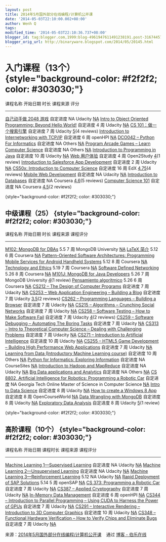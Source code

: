 ```yaml
---
layout: post
title: 2014年5月国外部分在线编程/计算机公开课
date: '2014-05-03T22:10:00.002+08:00'
author: Wenh Q
tags:
modified_time: '2014-05-03T22:10:36.737+08:00'
blogger_id: tag:blogger.com,1999:blog-4961947611491238191.post-3167445709229895295
blogger_orig_url: http://binaryware.blogspot.com/2014/05/20145.html
---
```


入门课程（13个） {style="background-color: #f2f2f2; color: #303030;"}
================

  课程名称                                                                                                                   开始日期   时长    课程来源     评分
  -------------------------------------------------------------------------------------------------------------------------- ---------- ------- ------------ ------------------------------------------------------------------------------------------------------------------------------
  [自己动手做 2048 游戏](https://www.udacity.com/course/ud248)                                                               自定进度   NA      Udacity      [NA](https://www.class-central.com/mooc/1952/udacity-make-your-own-2048#course-reviews)
  [Intro to Object Oriented Programming: Beyond Hello World!](https://www.udacity.com/course/ud036)                          自定进度   4 周    Udacity      [NA](https://www.class-central.com/mooc/2013/udacity-intro-to-object-oriented-programming-beyond-hello-world#course-reviews)
  [CS 101：做一个搜索引擎](http://www.udacity.com/overview/Course/cs101)                                                     自定进度   7 周    Udacity      [5](https://www.class-central.com/mooc/320/udacity-introduction-to-computer-science#course-reviews)(4 reviews)
  [Introduction to Internetworking with TCP/IP](https://openhpi.de/course/internetworking)                                   自定进度   6 周    openHPI      [NA](https://www.class-central.com/mooc/590/openhpi-introduction-to-internetworking-with-tcp-ip#course-reviews)
  [DCO042 – Python For Informatics](https://online.dr-chuck.com/index.php)                                                   自定进度   NA      Others       [NA](https://www.class-central.com/mooc/1010/dco042-python-for-informatics#course-reviews)
  [Program Arcade Games – Learn Computer Science](http://programarcadegames.com/)                                            自定进度   NA      Others       [NA](https://www.class-central.com/mooc/640/program-arcade-games-learn-computer-science#course-reviews)
  [Introduction to Programming in Java](https://www.udacity.com/course/cs046)                                                自定进度   10 周   Udacity      [NA](https://www.class-central.com/mooc/831/udacity-introduction-to-programming-in-java#course-reviews)
  [Web 用户体验](https://www.open2study.com/courses/user-experience-for-the-web)                                             自定进度   4 周    Open2Study   [4](https://www.class-central.com/mooc/904/open2study-user-experience-for-the-web#course-reviews)(1 review)
  [Introduction to Salesforce App Development](https://www.udacity.com/course/ud162)                                         自定进度   2 周    Udacity      [NA](https://www.class-central.com/mooc/1481/udacity-introduction-to-salesforce-app-development#course-reviews)
  [CS50x: Introduction to Computer Science](https://www.edx.org/course/harvardx/harvardx-cs50x-introduction-computer-1022)   自定进度   16 周   EdX          [4.75](https://www.class-central.com/mooc/442/edx-cs50x-introduction-to-computer-science#course-reviews)(4 reviews)
  [Mobile Web Development](https://www.udacity.com/course/cs256)                                                             自定进度   NA      Udacity      [NA](https://www.class-central.com/mooc/1046/udacity-mobile-web-development#course-reviews)
  [Introduction to Databases](https://www.coursera.org/course/db)                                                            自定进度   NA      Coursera     [4.6](https://www.class-central.com/mooc/303/coursera-introduction-to-databases#course-reviews)(5 reviews)
  [Computer Science 101](https://www.coursera.org/course/cs101)                                                              自定进度   NA      Coursera     [4.5](https://www.class-central.com/mooc/375/coursera-computer-science-101#course-reviews)(2 reviews)

 {style="background-color: #f2f2f2; color: #303030;"}

中级课程（25） {style="background-color: #f2f2f2; color: #303030;"}
--------------

  课程名称                                                                                                                                                         开始日期   时长    课程来源                                                    课程评分
  ---------------------------------------------------------------------------------------------------------------------------------------------------------------- ---------- ------- ----------------------------------------------------------- -----------------------------------------------------------------------------------------------------------------------------------------------------------------------------------------------
  [M102: MongoDB for DBAs](https://university.mongodb.com/courses/10gen/M102/2014_may/about)                                                                       5.5        7 周    MongoDB University                                          [NA](https://www.class-central.com/mooc/475/mongodb-university-m102-mongodb-for-dbas#course-reviews)
  [LaTeX 简介](https://www.coursera.org/course/latex)                                                                                                              5.12       6 周    Coursera                                                    [NA](https://www.class-central.com/mooc/1377/coursera-----latex-introduction-to-latex#course-reviews)
  [Pattern-Oriented Software Architectures: Programming Mobile Services for Android Handheld Systems](https://www.coursera.org/course/posa)                        5.12       8 周    Coursera                                                    [NA](https://www.class-central.com/mooc/533/coursera-pattern-oriented-software-architectures-programming-mobile-services-for-android-handheld-systems#course-reviews)
  [Technology and Ethics](https://www.coursera.org/course/techethics)                                                                                              5.19       7 周    Coursera                                                    [NA](https://www.class-central.com/mooc/1529/coursera-technology-and-ethics#course-reviews)
  [Software Defined Networking](https://www.coursera.org/course/sdn)                                                                                               5.26       8 周    Coursera                                                    [NA](https://www.class-central.com/mooc/489/coursera-software-defined-networking#course-reviews)
  [M101J: MongoDB for Java Developers](https://university.mongodb.com/courses/10gen/M101J/2014_may/about)                                                          5.26       7 周    MongoDB University                                          [4](https://www.class-central.com/mooc/599/mongodb-university-m101j-mongodb-for-java-developers#course-reviews)(1 review)
  [Pensamiento algorítmico](https://www.coursera.org/course/pealgoritmico)                                                                                         5.26       6 周    Coursera                                                    [NA](https://www.class-central.com/mooc/1906/coursera-pensamiento-algoritmico#course-reviews)
  [CS212 – The Design of Computer Programs](http://www.udacity.com/overview/Course/cs212)                                                                          自定进度   7 周    Udacity                                                     [NA](https://www.class-central.com/mooc/323/udacity-design-of-computer-programs#course-reviews)
  [CS253 – Web Application Engineering – Building a Blog](http://www.udacity.com/overview/Course/cs253)                                                            自定进度   7 周    Udacity                                                     [3.5](https://www.class-central.com/mooc/324/udacity-web-development#course-reviews)(2 reviews)
  [CS262 – Programming Languages – Building a Browser](http://www.udacity.com/overview/Course/cs262)                                                               自定进度   7 周    Udacity                                                     [NA](https://www.class-central.com/mooc/325/udacity-programming-languages#course-reviews)
  [CS215 – Algorithms – Crunching Social Networks](http://www.udacity.com/overview/Course/cs215/CourseRev/1)                                                       自定进度   7 周    Udacity                                                     [NA](https://www.class-central.com/mooc/364/udacity-algorithms#course-reviews)
  [CS258 – Software Testing – How to Make Software Fail](http://www.udacity.com/overview/Course/cs258/CourseRev/1)                                                 自定进度   7 周    Udacity                                                     [4](https://www.class-central.com/mooc/365/udacity-software-testing#course-reviews)(2 reviews)
  [CS259 – Software Debugging – Automating The Boring Tasks](http://www.udacity.com/overview/Course/cs259/CourseRev/1)                                             自定进度   7 周    Udacity                                                     [NA](https://www.class-central.com/mooc/457/udacity-software-debugging#course-reviews)
  [CS313 – Intro to Theoretical Computer Science – Dealing with Challenging Problems](http://www.udacity.com/overview/Course/cs313/CourseRev/1)                    自定进度   7 周    Udacity                                                     [NA](https://www.class-central.com/mooc/455/udacity-intro-to-theoretical-computer-science#course-reviews)
  [CS271 – Introduction to Artificial Intelligence](http://www.udacity.com/overview/Course/cs271/CourseRev/1)                                                      自定进度   10 周   Udacity                                                     [NA](https://www.class-central.com/mooc/592/udacity-introduction-to-artificial-intelligence#course-reviews)
  [CS255 – HTML5 Game Development – Building High Performance Web Applications](http://www.udacity.com/overview/Course/cs255/CourseRev/1)                          自定进度   7 周    Udacity                                                     [NA](https://www.class-central.com/mooc/551/udacity-html5-game-development#course-reviews)
  [Learning from Data (Introductory Machine Learning course)](http://work.caltech.edu/telecourse.html)                                                             自定进度   10 周   Others                                                      [NA](https://www.class-central.com/mooc/366/learning-from-data-introductory-machine-learning-course#course-reviews)
  [Python for Informatics: Exploring Information](https://www.coursesites.com/webapps/Bb-sites-course-creation-BBLEARN/courseHomepage.htmlx?course_id=_250824_1)   自定进度   NA      CourseSites                                                 [NA](https://www.class-central.com/mooc/795/coursesites-python-for-informatics-exploring-information#course-reviews)
  [Introduction to Hadoop and MapReduce](https://www.udacity.com/course/ud617)                                                                                     自定进度   NA      Udacity                                                     [NA](https://www.class-central.com/mooc/1470/udacity-introduction-to-hadoop-and-mapreduce#course-reviews)
  [Big Data applications and Analytics](https://bigdatacourse.appspot.com/)                                                                                        自定进度   NA      Others                                                      [NA](https://www.class-central.com/mooc/1948/big-data-applications-and-analytics#course-reviews)
  [CS 8802, Artificial Intelligence for Robotics: Programming a Robotic Car](https://www.udacity.com/course/cs373)                                                 自定进度   NA      Georgia Tech Online Master of Science in Computer Science   [NA](https://www.class-central.com/mooc/1021/georgia-tech-online-master-of-science-in-computer-science-cs-8802-artificial-intelligence-for-robotics-programming-a-robotic-car#course-reviews)
  [Intro to Data Science](https://www.udacity.com/course/ud359)                                                                                                    自定进度   8 周    Udacity                                                     [NA](https://www.class-central.com/mooc/1480/udacity-intro-to-data-science#course-reviews)
  [How to create a Windows 8 App](http://www.opencourseworld.de/pages/coursedescription.jsf?courseId=487693)                                                       自定进度   8 周    OpenCourseWorld                                             [NA](https://www.class-central.com/mooc/1788/opencourseworld-how-to-create-a-windows-8-app#course-reviews)
  [Data Wrangling with MongoDB](https://www.udacity.com/course/ud032)                                                                                              自定进度   8 周    Udacity                                                     [NA](https://www.class-central.com/mooc/1479/udacity-data-wrangling-with-mongodb#course-reviews)
  [Exploratory Data Analysis](https://www.udacity.com/course/ud651)                                                                                                自定进度   8 周    Udacity                                                     [5](https://www.class-central.com/mooc/1478/udacity-exploratory-data-analysis#course-reviews)(1 review)

 {style="background-color: #f2f2f2; color: #303030;"}

高阶课程（10个） {style="background-color: #f2f2f2; color: #303030;"}
----------------

  课程名称                                                                                                                                             开始日期   课程时长   课程来源   课程评分
  ---------------------------------------------------------------------------------------------------------------------------------------------------- ---------- ---------- ---------- ----------------------------------------------------------------------------------------------------------------
  [Machine Learning 1—Supervised Learning](https://www.udacity.com/course/ud675)                                                                       自定进度   NA         Udacity    [NA](https://www.class-central.com/mooc/1847/udacity-machine-learning-1-supervised-learning#course-reviews)
  [Machine Learning 2—Unsupervised Learning](https://www.udacity.com/course/ud741)                                                                     自定进度   NA         Udacity    [NA](https://www.class-central.com/mooc/1848/udacity-machine-learning-2-unsupervised-learning#course-reviews)
  [Machine Learning 3—Reinforcement Learning](https://www.udacity.com/course/ud820)                                                                    5.12       NA         Udacity    [NA](https://www.class-central.com/mooc/1849/udacity-machine-learning-3-reinforcement-learning#course-reviews)
  [Rapid Deployment of SAP Solutions](https://open.sap.com/course/rds1)                                                                                5.14       5 周       openSAP    [NA](https://www.class-central.com/mooc/2018/opensap-rapid-deployment-of-sap-solutions#course-reviews)
  [CS 373: Programming a Robotic Car](http://www.udacity.com/overview/Course/cs373)                                                                    自定进度   7 周       Udacity    [NA](https://www.class-central.com/mooc/319/udacity-artificial-intelligence-for-robotics#course-reviews)
  [CS387 – Applied Cryptography](http://www.udacity.com/overview/Course/cs387)                                                                         自定进度   7 周       Udacity    [NA](https://www.class-central.com/mooc/326/udacity-cs387-applied-cryptography#course-reviews)
  [In-Memory Data Management](https://openhpi.de/course/inmemorydatabases)                                                                             自定进度   6 周       openHPI    [NA](https://www.class-central.com/mooc/465/openhpi-in-memory-data-management#course-reviews)
  [CS344 – Introduction to Parallel Programming – Using CUDA to Harness the Power of GPUs](http://www.udacity.com/overview/Course/cs344/CourseRev/1)   自定进度   7 周       Udacity    [NA](https://www.class-central.com/mooc/549/udacity-intro-to-parallel-programming#course-reviews)
  [CS291 – Interactive Rendering – Introduction to 3D Computer Graphics](http://www.udacity.com/overview/Course/cs291/CourseRev/1)                     自定进度   10 周      Udacity    [NA](https://www.class-central.com/mooc/552/udacity-interactive-3d-graphics#course-reviews)
  [CS348 – Functional Hardware Verification – How to Verify Chips and Eliminate Bugs](http://www.udacity.com/overview/Course/cs348/CourseRev/1)        自定进度   7 周       Udacity    [NA](https://www.class-central.com/mooc/550/udacity-functional-hardware-verification#course-reviews)



来源：[2014年5月国外部分在线编程/计算机公开课](http://blog.jobbole.com/66721/) 
  通过 [博客 - 伯乐在线](http://blog.jobbole.com/)

